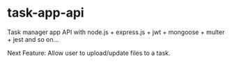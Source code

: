 # task-app-api
Task manager app API with node.js + express.js + jwt + mongoose + multer + jest and so on...

Next Feature: Allow user to upload/update files to a task.
